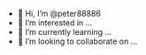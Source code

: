 - 👋 Hi, I’m @peter88886
- 👀 I’m interested in ...
- 🌱 I’m currently learning ...
- 💞️ I’m looking to collaborate on ...


<!---
peter88886/peter88886 is a ✨ special ✨ repository because its `README.md` (this file) appears on your GitHub profile.
You can click the Preview link to take a look at your changes.
--->
